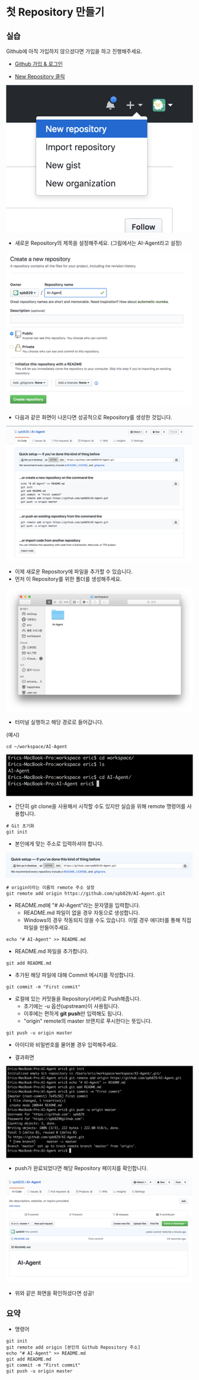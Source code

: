 # 첫 Repository 만들기

## 실습

Github에 아직 가입하지 않으셨다면 가입을 하고 진행해주세요.

- [Github 가입 & 로그인](https://github.com/)

- [New Repository 클릭](https://github.com/new)

![n](./Images/new_repository.png)

- 새로운 Repository의 제목을 설정해주세요. (그림에서는 AI-Agent라고 설정)

![3](./Images/3.png)

- 다음과 같은 화면이 나온다면 성공적으로 Repository를 생성한 것입니다.

![4](./Images/4.png)

- 이제 새로운 Repository에 파일을 추가할 수 있습니다.
- 먼저 이 Repository를 위한 폴더를 생성해주세요.

![5](./Images/5.png)

- 터미널 실행하고 해당 경로로 들어갑니다.

(예시)
```
cd ~/workspace/AI-Agent
```

![6](./Images/6.png)

- 간단히 git clone을 사용해서 시작할 수도 있지만 실습을 위해 remote 명령어를 사용합니다.

```
# Git 초기화
git init
```

- 본인에게 맞는 주소로 입력하셔야 합니다.

![7](./Images/7.png)

```
# origin이라는 이름의 remote 주소 설정
git remote add origin https://github.com/spb829/AI-Agent.git
```

- README.md에 "# AI-Agent"라는 문자열을 입력합니다.
    - README.md 파일이 없을 경우 자동으로 생성합니다.
    - Windows의 경우 작동되지 않을 수도 있습니다. 이럴 경우 에디터를 통해 직접 파일을 만들어주세요.

```
echo "# AI-Agent" >> README.md
```

- README.md 파일을 추가합니다.

```
git add README.md
```

- 추가된 해당 파일에 대해 Commit 메시지를 작성합니다.

```
git commit -m "First commit"
```

- 로컬에 있는 커밋들을 Repository(서버)로 Push해줍니다.
    - 초기에는 -u 옵션(upstream)이 사용됩니다.
    - 이후에는 편하게 **git push**만 입력해도 됩니다.
    - "origin" remote의 master 브랜치로 푸시한다는 뜻입니다.

```
git push -u origin master
```

- 아이디와 비밀번호를 물어볼 경우 입력해주세요.

- 결과화면

![8](./Images/8.png)

- push가 완료되었다면 해당 Repository 페이지를 확인합니다.

![9](./Images/9.png)

- 위와 같은 화면을 확인하셨다면 성공!

## 요약

- 명령어

```
git init
git remote add origin [본인의 Github Repository 주소]
echo "# AI-Agent" >> README.md
git add README.md
git commit -m "First commit"
git push -u origin master
```